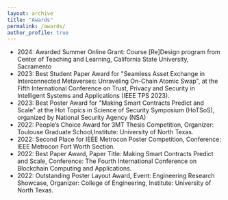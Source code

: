 ```yaml
---
layout: archive
title: "Awards"
permalink: /awards/
author_profile: true
---
```


* 2024: Awarded Summer Online Grant: Course [Re]Design program from Center of Teaching and Learning, California State University, Sacramento
* 2023: Best Student Paper Award for "Seamless Asset Exchange in Interconnected Metaverses: Unraveling On-Chain Atomic Swap", at the Fifth International Conference on Trust, Privacy and Security in Intelligent Systems and Applications (IEEE TPS 2023).
* 2023: Best Poster Award for "Making Smart Contracts Predict and Scale" at the Hot Topics in Science of Security Symposium (HoTSoS), organized by National Security Agency (NSA)
*	2022: People’s Choice Award for 3MT Thesis Competition, Organizer: Toulouse Graduate School,Institute: University of North Texas.
*	2022: Second Place for IEEE Metrocon Poster Competition, Conference: IEEE Metrocon Fort Worth Section.
*	2022: Best Paper Award, Paper Title: Making Smart Contracts Predict and Scale, Conference: The Fourth International Conference on Blockchain Computing and Applications.
*	2022: Outstanding Poster Layout Award, Event: Engineering Research Showcase, Organizer: College of Engineering, Institute: University of North Texas.


